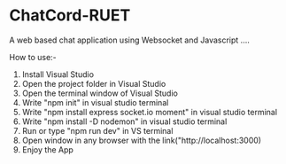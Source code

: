 # ChatCord-RUET
A web based chat application using Websocket and Javascript ....


How to use:-
1. Install Visual Studio
2. Open the project folder in Visual Studio
3. Open the terminal window of Visual Studio
4. Write "npm init" in visual studio terminal
5. Write "npm install express socket.io moment" in visual studio terminal
6. Write "npm install -D nodemon" in visual studio terminal
7. Run or type "npm run dev" in VS terminal
8. Open window in any browser with the link("http://localhost:3000) 
9. Enjoy the App
